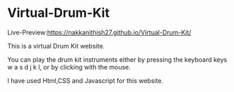 # Virtual-Drum-Kit
Live-Preview:https://nakkanithish27.github.io/Virtual-Drum-Kit/

This is a virtual Drum Kit website.

You can play the drum kit instruments either by pressing the keyboard keys w a s d j k l, or by clicking with the mouse.

I have used Html,CSS and Javascript for this website.
